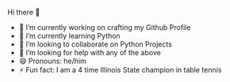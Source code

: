 Hi there 👋

- 🔭 I’m currently working on crafting my Github Profile
- 🌱 I’m currently learning Python
- 👯 I’m looking to collaborate on Python Projects 
- 🤔 I’m looking for help with any of the above
- 😄 Pronouns: he/him
- ⚡ Fun fact: I am a 4 time Illinois State champion in table tennis
